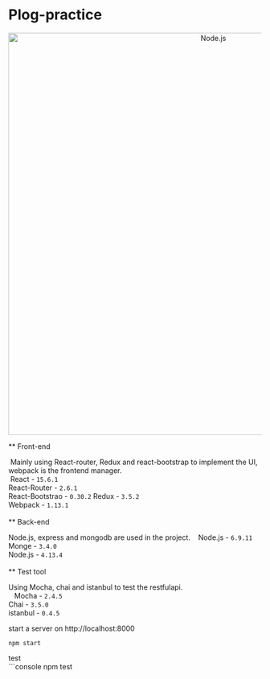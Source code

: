 # Plog-practice  

<p align="center">
    <img alt="Node.js" src="http://imgur.com/fL2nwgb.png" width="800"/>
</p>  
    
**  Front-end  

  Mainly using React-router, Redux and react-bootstrap to implement the UI, webpack is the frontend manager.  
    React - `15.6.1`  
    React-Router - `2.6.1`  
    React-Bootstrao - `0.30.2`
    Redux    - `3.5.2`  
    Webpack  - `1.13.1`  
    
**  Back-end  

  Node.js, express and mongodb are used in the project.
    Node.js  - `6.9.11`  
    Monge    - `3.4.0`  
    Node.js  - `4.13.4`  
    
**  Test tool  

  Using Mocha, chai and istanbul to test the restfulapi.  
    Mocha    - `2.4.5`  
    Chai     - `3.5.0`  
    istanbul - `0.4.5`  
   
start a server on http://localhost:8000  
  ```console
npm start
```
  test    
    ```console
npm test
```
  
